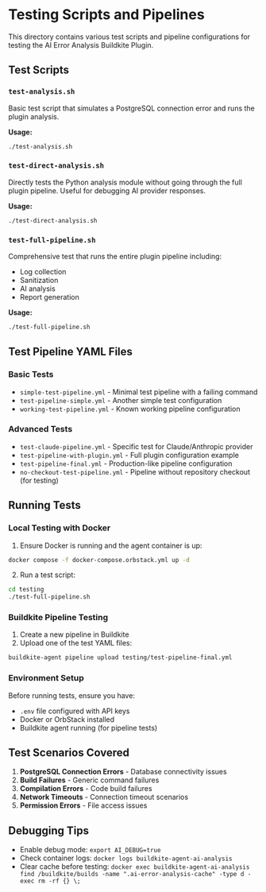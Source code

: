 # Testing Scripts and Pipelines

This directory contains various test scripts and pipeline configurations for testing the AI Error Analysis Buildkite Plugin.

## Test Scripts

### `test-analysis.sh`
Basic test script that simulates a PostgreSQL connection error and runs the plugin analysis.

**Usage:**
```bash
./test-analysis.sh
```

### `test-direct-analysis.sh`
Directly tests the Python analysis module without going through the full plugin pipeline. Useful for debugging AI provider responses.

**Usage:**
```bash
./test-direct-analysis.sh
```

### `test-full-pipeline.sh`
Comprehensive test that runs the entire plugin pipeline including:
- Log collection
- Sanitization
- AI analysis
- Report generation

**Usage:**
```bash
./test-full-pipeline.sh
```

## Test Pipeline YAML Files

### Basic Tests

- `simple-test-pipeline.yml` - Minimal test pipeline with a failing command
- `test-pipeline-simple.yml` - Another simple test configuration
- `working-test-pipeline.yml` - Known working pipeline configuration

### Advanced Tests

- `test-claude-pipeline.yml` - Specific test for Claude/Anthropic provider
- `test-pipeline-with-plugin.yml` - Full plugin configuration example
- `test-pipeline-final.yml` - Production-like pipeline configuration
- `no-checkout-test-pipeline.yml` - Pipeline without repository checkout (for testing)

## Running Tests

### Local Testing with Docker

1. Ensure Docker is running and the agent container is up:
```bash
docker compose -f docker-compose.orbstack.yml up -d
```

2. Run a test script:
```bash
cd testing
./test-full-pipeline.sh
```

### Buildkite Pipeline Testing

1. Create a new pipeline in Buildkite
2. Upload one of the test YAML files:
```bash
buildkite-agent pipeline upload testing/test-pipeline-final.yml
```

### Environment Setup

Before running tests, ensure you have:
- `.env` file configured with API keys
- Docker or OrbStack installed
- Buildkite agent running (for pipeline tests)

## Test Scenarios Covered

1. **PostgreSQL Connection Errors** - Database connectivity issues
2. **Build Failures** - Generic command failures
3. **Compilation Errors** - Code build failures
4. **Network Timeouts** - Connection timeout scenarios
5. **Permission Errors** - File access issues

## Debugging Tips

- Enable debug mode: `export AI_DEBUG=true`
- Check container logs: `docker logs buildkite-agent-ai-analysis`
- Clear cache before testing: `docker exec buildkite-agent-ai-analysis find /buildkite/builds -name ".ai-error-analysis-cache" -type d -exec rm -rf {} \;`